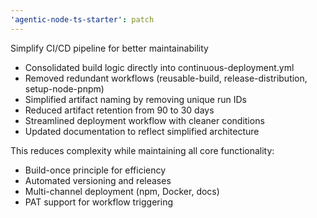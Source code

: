 ```yaml
---
'agentic-node-ts-starter': patch
---
```


Simplify CI/CD pipeline for better maintainability

- Consolidated build logic directly into continuous-deployment.yml
- Removed redundant workflows (reusable-build, release-distribution, setup-node-pnpm)
- Simplified artifact naming by removing unique run IDs
- Reduced artifact retention from 90 to 30 days
- Streamlined deployment workflow with cleaner conditions
- Updated documentation to reflect simplified architecture

This reduces complexity while maintaining all core functionality:

- Build-once principle for efficiency
- Automated versioning and releases
- Multi-channel deployment (npm, Docker, docs)
- PAT support for workflow triggering
